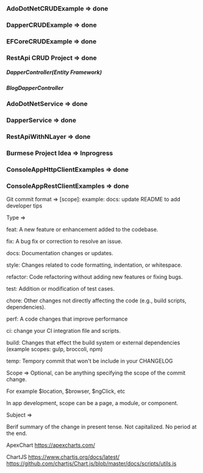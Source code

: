 ### AdoDotNetCRUDExample	=> done

### DapperCRUDExample		=> done

### EFCoreCRUDExample		=> done

### RestApi CRUD Project	=> done
##### DapperController(Entity Framework)
##### BlogDapperController

### AdoDotNetService		=> done
### DapperService			=> done

### RestApiWithNLayer		=> done
### Burmese Project Idea	=> Inprogress

### ConsoleAppHttpClientExamples	=> done
### ConsoleAppRestClientExamples	=> done

Git commit format => <type>[scope]: <subject>
example: docs: update README to add developer tips

Type =>

feat: A new feature or enhancement added to the codebase.

fix: A bug fix or correction to resolve an issue.

docs: Documentation changes or updates.

style: Changes related to code formatting, indentation, or whitespace.

refactor: Code refactoring without adding new features or fixing bugs.

test: Addition or modification of test cases.

chore: Other changes not directly affecting the code (e.g., build scripts, dependencies).

perf: A code changes that improve performance

ci: change your CI integration file and scripts.

build: Changes that effect the build system or external dependencies (example scopes: gulp, broccoli, npm)

temp: Tempory commit that won't be include in your CHANGELOG


Scope =>
Optional, can be anything specifying the scope of the commit change.

For example $location, $browser, $ngClick, etc

In app development, scope can be a page, a module, or component.


Subject => 

Berif summary of the change in present tense. Not capitalized. No period at the end.


ApexChart
https://apexcharts.com/


ChartJS
https://www.chartjs.org/docs/latest/
https://github.com/chartjs/Chart.js/blob/master/docs/scripts/utils.js


